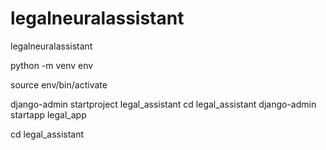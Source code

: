 # legalneuralassistant
 legalneuralassistant

python -m venv env

source env/bin/activate

django-admin startproject legal_assistant
cd legal_assistant
django-admin startapp legal_app


cd legal_assistant
